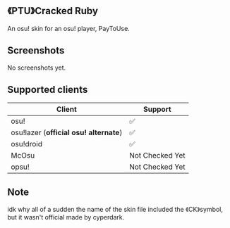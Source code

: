 ## 《PTU》Cracked Ruby
An osu! skin for an osu! player, PayToUse. 

## Screenshots
No screenshots yet.

## Supported clients

| Client | Support |
| ------------ | ------------ |
| osu! | ✅ |
| osu!lazer (**official osu! alternate**) | ✅ |
| osu!droid | ✅ |
| McOsu | Not Checked Yet |
| opsu! | Not Checked Yet |

## Note
idk why all of a sudden the name of the skin file included the 《CK》symbol, but it wasn't official made by cyperdark.
